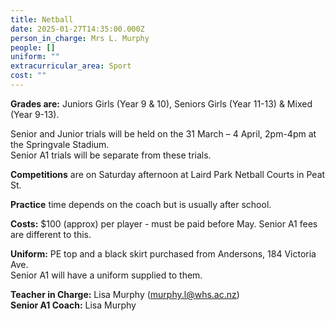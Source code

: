```yaml
---
title: Netball
date: 2025-01-27T14:35:00.000Z
person_in_charge: Mrs L. Murphy
people: []
uniform: ""
extracurricular_area: Sport
cost: ""
---
```

**Grades are:** Juniors Girls (Year 9 & 10), Seniors Girls (Year 11-13) & Mixed (Year 9-13).

Senior and Junior trials will be held on the 31 March – 4 April, 2pm-4pm at the Springvale Stadium.  
Senior A1 trials will be separate from these trials. 


**Competitions** are on Saturday afternoon at Laird Park Netball Courts in Peat St.

**Practice** time depends on the coach but is usually after school.

**Costs:** $100 (approx) per player - must be paid before May.   Senior A1 fees are different to this.

**Uniform:** PE top and a black skirt purchased from Andersons, 184 Victoria Ave.  
Senior A1 will have a uniform supplied to them.

 
**Teacher in Charge:** Lisa Murphy (murphy.l@whs.ac.nz)  
**Senior A1 Coach:** Lisa Murphy
